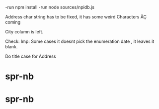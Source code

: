-run npm install
-run node sources/npidb.js

Address char string has to be fixed, it has some weird Characters ÄÇ coming 

City column is left. 

Check: Imp: Some cases it doesnt pick the enumeration date , it leaves it blank.

Do title case for Address 
# spr-nb
# spr-nb
